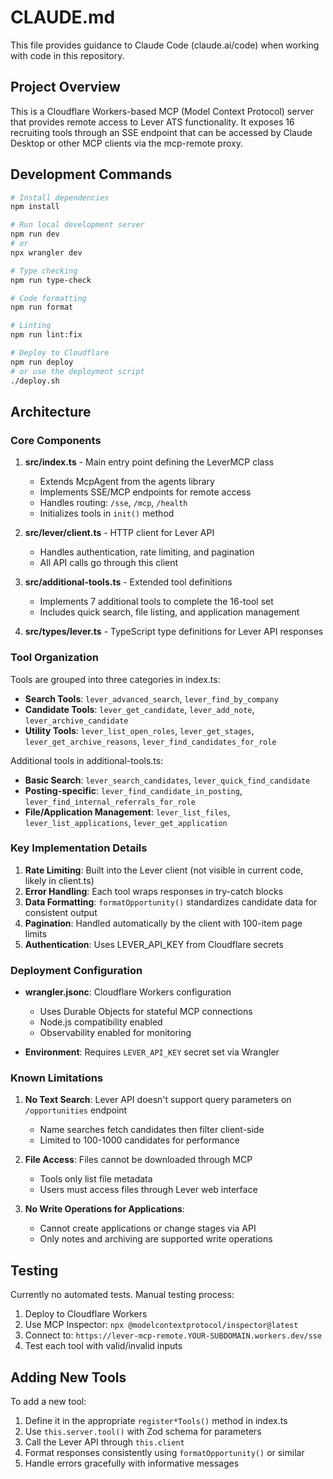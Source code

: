 # CLAUDE.md

This file provides guidance to Claude Code (claude.ai/code) when working with code in this repository.

## Project Overview

This is a Cloudflare Workers-based MCP (Model Context Protocol) server that provides remote access to Lever ATS functionality. It exposes 16 recruiting tools through an SSE endpoint that can be accessed by Claude Desktop or other MCP clients via the mcp-remote proxy.

## Development Commands

```bash
# Install dependencies
npm install

# Run local development server
npm run dev
# or
npx wrangler dev

# Type checking
npm run type-check

# Code formatting
npm run format

# Linting
npm run lint:fix

# Deploy to Cloudflare
npm run deploy
# or use the deployment script
./deploy.sh
```

## Architecture

### Core Components

1. **src/index.ts** - Main entry point defining the LeverMCP class
   - Extends McpAgent from the agents library
   - Implements SSE/MCP endpoints for remote access
   - Handles routing: `/sse`, `/mcp`, `/health`
   - Initializes tools in `init()` method

2. **src/lever/client.ts** - HTTP client for Lever API
   - Handles authentication, rate limiting, and pagination
   - All API calls go through this client

3. **src/additional-tools.ts** - Extended tool definitions
   - Implements 7 additional tools to complete the 16-tool set
   - Includes quick search, file listing, and application management

4. **src/types/lever.ts** - TypeScript type definitions for Lever API responses

### Tool Organization

Tools are grouped into three categories in index.ts:
- **Search Tools**: `lever_advanced_search`, `lever_find_by_company`
- **Candidate Tools**: `lever_get_candidate`, `lever_add_note`, `lever_archive_candidate`
- **Utility Tools**: `lever_list_open_roles`, `lever_get_stages`, `lever_get_archive_reasons`, `lever_find_candidates_for_role`

Additional tools in additional-tools.ts:
- **Basic Search**: `lever_search_candidates`, `lever_quick_find_candidate`
- **Posting-specific**: `lever_find_candidate_in_posting`, `lever_find_internal_referrals_for_role`
- **File/Application Management**: `lever_list_files`, `lever_list_applications`, `lever_get_application`

### Key Implementation Details

1. **Rate Limiting**: Built into the Lever client (not visible in current code, likely in client.ts)
2. **Error Handling**: Each tool wraps responses in try-catch blocks
3. **Data Formatting**: `formatOpportunity()` standardizes candidate data for consistent output
4. **Pagination**: Handled automatically by the client with 100-item page limits
5. **Authentication**: Uses LEVER_API_KEY from Cloudflare secrets

### Deployment Configuration

- **wrangler.jsonc**: Cloudflare Workers configuration
  - Uses Durable Objects for stateful MCP connections
  - Node.js compatibility enabled
  - Observability enabled for monitoring

- **Environment**: Requires `LEVER_API_KEY` secret set via Wrangler

### Known Limitations

1. **No Text Search**: Lever API doesn't support query parameters on `/opportunities` endpoint
   - Name searches fetch candidates then filter client-side
   - Limited to 100-1000 candidates for performance

2. **File Access**: Files cannot be downloaded through MCP
   - Tools only list file metadata
   - Users must access files through Lever web interface

3. **No Write Operations for Applications**: 
   - Cannot create applications or change stages via API
   - Only notes and archiving are supported write operations

## Testing

Currently no automated tests. Manual testing process:
1. Deploy to Cloudflare Workers
2. Use MCP Inspector: `npx @modelcontextprotocol/inspector@latest`
3. Connect to: `https://lever-mcp-remote.YOUR-SUBDOMAIN.workers.dev/sse`
4. Test each tool with valid/invalid inputs

## Adding New Tools

To add a new tool:
1. Define it in the appropriate `register*Tools()` method in index.ts
2. Use `this.server.tool()` with Zod schema for parameters
3. Call the Lever API through `this.client`
4. Format responses consistently using `formatOpportunity()` or similar
5. Handle errors gracefully with informative messages